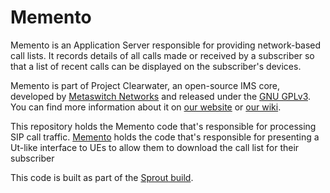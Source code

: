 Memento
=======

Memento is an Application Server responsible for providing network-based call lists. It records details of all calls made or received by a subscriber so that a list of recent calls can be displayed on the subscriber's devices.

Memento is part of Project Clearwater, an open-source IMS core, developed by [Metaswitch Networks](http://www.metaswitch.com) and released under the [GNU GPLv3](http://www.projectclearwater.org/download/license/). You can find more information about it on [our website](http://www.projectclearwater.org/) or [our wiki](http://clearwater.readthedocs.org/en/latest/).

This repository holds the Memento code that's responsible for processing SIP call traffic. [Memento](https://github.com/Metaswitch/memento) holds the code that's responsible for presenting a Ut-like interface to UEs to allow them to download the call list for their subscriber

This code is built as part of the [Sprout build](https://github.com/Metaswitch/sprout/blob/dev/docs/Development.md).
